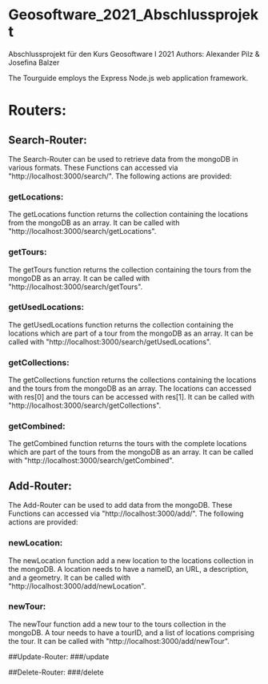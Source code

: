 # Geosoftware_2021_Abschlussprojekt
Abschlussprojekt für den Kurs Geosoftware I 2021
Authors: Alexander Pilz & Josefina Balzer

The Tourguide employs the Express Node.js web application framework.

# Routers:
## Search-Router:
The Search-Router can be used to retrieve data from the mongoDB in various formats. These Functions can accessed via "http://localhost:3000/search/".
The following actions are provided:

### getLocations:
The getLocations function returns the collection containing the locations from the mongoDB as an array. 
It can be called with "http://localhost:3000/search/getLocations".

### getTours:
The getTours function returns the collection containing the tours from the mongoDB as an array. 
It can be called with "http://localhost:3000/search/getTours".

### getUsedLocations:
The getUsedLocations function returns the collection containing the locations which are part of a tour from the mongoDB as an array. 
It can be called with "http://localhost:3000/search/getUsedLocations".

### getCollections:
The getCollections function returns the collections containing the locations and the tours from the mongoDB as an array. 
The locations can accessed with res[0] and the tours can be accessed with res[1]. 
It can be called with "http://localhost:3000/search/getCollections".

### getCombined:
The getCombined function returns the tours with the complete locations which are part of the tours from the mongoDB as an array. 
It can be called with "http://localhost:3000/search/getCombined".
            
## Add-Router:
The Add-Router can be used to add data from the mongoDB. These Functions can accessed via "http://localhost:3000/add/".
The following actions are provided:

### newLocation:
The newLocation function add a new location to the locations collection in the mongoDB. A location needs to have a nameID, an URL, a description, and a                   geometry.
It can be called with "http://localhost:3000/add/newLocation".

### newTour:
The newTour function add a new tour to the tours collection in the mongoDB. A tour needs to have a tourID, and a list of locations comprising the tour.
It can be called with "http://localhost:3000/add/newTour".

##Update-Router:
###/update

        
##Delete-Router:
###/delete

